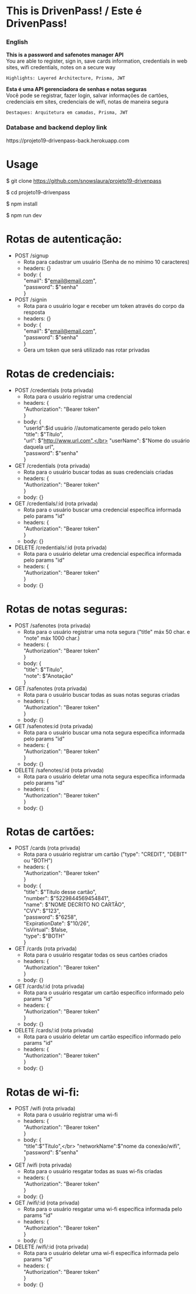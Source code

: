 <h1>This is DrivenPass!  /  Este é DrivenPass!</h1>

<h3>English</h3>
<b>This is a password and safenotes manager API </b></br>
You are able to register, sign in, save cards information, credentials in web sites, wifi credentials, notes on a secure way</br>


```Highlights: Layered Architecture, Prisma, JWT```

<b>Esta é uma API gerenciadora de senhas e notas seguras </b></br>
Você pode se registrar, fazer login, salvar informações de cartões, credenciais em sites, credenciais de wifi, notas  de maneira segura</br>


```Destaques: Arquitetura em camadas, Prisma, JWT```

<h3>Database and backend deploy link</h3>
https://projeto19-drivenpass-back.herokuapp.com

# Usage </br>
$ git clone https://github.com/snowslaura/projeto19-drivenpass

$ cd projeto19-drivenpass

$ npm install

$ npm run dev



# Rotas de autenticação:

- POST /signup</br>
    - Rota para cadastrar um usuário (Senha de no mínimo 10 caracteres)</br>
    - headers: {}</br>
    - body: {</br>
        "email": $"email@email.com",</br>
        "password": $"senha"</br>
    }
- POST /signin</br>
    - Rota para o usuário logar e receber um token através do corpo da resposta</br>
    - headers: {}</br>
    - body: {</br>
        "email": $"email@email.com",</br>
        "password": $"senha"</br>
    }</br>
    - Gera um token que será utilizado nas rotar privadas</br>
    
# Rotas de credenciais:

- POST /credentials (rota privada)</br>
    - Rota para o usuário registrar uma credencial</br>
    - headers: {</br>
        "Authorization": "Bearer token"</br>
    }</br>
    - body: {</br>
        "userId":$id usuário //automaticamente gerado pelo token</br>
        "title": $"Título",</br>
        "url": $"http://www.url.com",</br>
        "userName": $"Nome do usuário daquela url",</br>
        "password": $"senha"</br>
    }</br>
- GET /credentials (rota privada)</br>
    - Rota para o usuário buscar todas as suas credenciais criadas</br>
    - headers: {</br>
        "Authorization": "Bearer token"</br>
    }</br>
    - body: {}</br>
- GET /credentials/:id (rota privada)</br>
    - Rota para o usuário buscar uma credencial específica informada pelo params "id"</br>
    - headers: {</br>
        "Authorization": "Bearer token"</br>
    }</br>
    - body: {}</br>
- DELETE /credentials/:id (rota privada)</br>
    - Rota para o usuário deletar uma credencial específica informada pelo params "id"</br>
    - headers: {</br>
        "Authorization": "Bearer token"</br>
    }</br>
    - body: {}</br>
    
# Rotas de notas seguras:

- POST /safenotes (rota privada)</br>
    - Rota para o usuário registrar uma nota segura ("title" máx 50 char. e "note" máx 1000 char.)</br>
    - headers: {</br>
        "Authorization": "Bearer token"</br>
    }</br>
    - body: {</br>
        "title": $"Titulo",</br>
        "note": $"Anotação"</br>
    }</br>
- GET /safenotes (rota privada)</br>
    - Rota para o usuário buscar todas as suas notas seguras criadas</br>
    - headers: {</br>
        "Authorization": "Bearer token"</br>
    }</br>
    - body: {}</br>
- GET /safenotes:id (rota privada)</br>
    - Rota para o usuário buscar uma nota segura específica informada pelo params "id"</br>
    - headers: {</br>
        "Authorization": "Bearer token"</br>
    }</br>
    - body: {}</br>
- DELETE /safenotes/:id (rota privada)</br>
    - Rota para o usuário deletar uma nota segura específica informada pelo params "id"</br>
    - headers: {</br>
        "Authorization": "Bearer token"</br>
    }</br>
    - body: {}</br>
    
# Rotas de cartões:</br>

- POST /cards (rota privada)</br>
    - Rota para o usuário registrar um cartão ("type": "CREDIT", "DEBIT" ou "BOTH")</br>
    - headers: {</br>
        "Authorization": "Bearer token"</br>
    }</br>
    - body: {</br>
        "title": $"Titulo desse cartão",</br>
        "number": $"5229844569454841",</br>
        "name": $"NOME DECRITO NO CARTÃO",</br>
        "CVV": $"123",</br>
        "password": $"6258",</br>
        "ExpirationDate": $"10/26",</br>
        "isVirtual": $false,</br>
        "type": $"BOTH"</br>
    }
- GET /cards (rota privada)</br>
    - Rota para o usuário resgatar todas os seus cartões criados</br>
    - headers: {</br>
        "Authorization": "Bearer token"</br>
    }</br>
    - body: {}</br>
- GET /cards/:id (rota privada)</br>
    - Rota para o usuário resgatar um cartão específico informado pelo params "id"</br>
    - headers: {</br>
        "Authorization": "Bearer token"</br>
    }</br>
    - body: {}</br>
- DELETE /cards/:id (rota privada)</br>
    - Rota para o usuário deletar um cartão específico informado pelo params "id"</br>
    - headers: {</br>
        "Authorization": "Bearer token"</br>
    }</br>
    - body: {}</br>
    
# Rotas de wi-fi:

- POST /wifi (rota privada)</br>
    - Rota para o usuário registrar uma wi-fi</br>
    - headers: {</br>
        "Authorization": "Bearer token"</br>
    }</br>
    - body: {</br>
        "title":$"Título",</br>
        "networkName":$"nome da conexão/wifi",</br>
        "password": $"senha"</br>
    }</br>
- GET /wifi (rota privada)</br>
    - Rota para o usuário resgatar todas as suas wi-fis criadas</br>
    - headers: {</br>
        "Authorization": "Bearer token"</br>
    }</br>
    - body: {}</br>
- GET /wifi/:id (rota privada)</br>
    - Rota para o usuário resgatar uma wi-fi específica informada pelo params "id"</br>
    - headers: {</br>
        "Authorization": "Bearer token"</br>
    }</br>
    - body: {}</br>
- DELETE /wifi/:id (rota privada)</br>
    - Rota para o usuário deletar uma wi-fi específica informada pelo params "id"</br>
    - headers: {</br>
        "Authorization": "Bearer token"</br>
    }</br>
    - body: {}</br>
